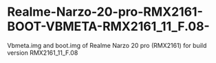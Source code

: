# Realme-Narzo-20-pro-RMX2161-BOOT-VBMETA-RMX2161_11_F.08-
Vbmeta.img and boot.img of Realme Narzo 20 pro (RMX2161) for build version RMX2161_11_F.08
